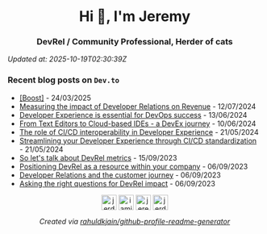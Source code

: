 <h1 align="center">Hi 👋, I'm Jeremy</h1>
<h3 align="center">DevRel / Community Professional, Herder of cats</h3>

*Updated at: 2025-10-19T02:30:39Z*



### Recent blog posts on `Dev.to`


- [[Boost]](https://dev.to/jerdog/-23a3) - 24/03/2025
- [Measuring the impact of Developer Relations on Revenue](https://dev.to/jerdog/measuring-the-impact-of-developer-relations-on-revenue-17ia) - 12/07/2024
- [Developer Experience is essential for DevOps success](https://dev.to/jerdog/developer-experience-is-essential-for-devops-success-18nc) - 13/06/2024
- [From Text Editors to Cloud-based IDEs - a DevEx journey](https://dev.to/jerdog/from-text-editors-to-cloud-based-ides-a-devex-journey-312a) - 10/06/2024
- [The role of CI/CD interoperability in Developer Experience](https://dev.to/jerdog/the-role-of-cicd-interoperability-in-developer-experience-26dl) - 21/05/2024
- [Streamlining your Developer Experience through CI/CD standardization](https://dev.to/jerdog/streamlining-your-developer-experience-through-cicd-standardization-54ab) - 21/05/2024
- [So let&#39;s talk about DevRel metrics](https://dev.to/jerdog/so-lets-talk-about-devrel-metrics-and-impact-1chm) - 15/09/2023
- [Positioning DevRel as a resource within your company](https://dev.to/jerdog/positioning-devrel-as-a-resource-within-your-company-4cna) - 06/09/2023
- [Developer Relations and the customer journey](https://dev.to/jerdog/devrel-and-the-customer-journey-4gjc) - 06/09/2023
- [Asking the right questions for DevRel impact](https://dev.to/jerdog/asking-the-right-questions-for-devrel-impact-2nan) - 06/09/2023

<p align="center">
<a href="https://dev.to/jerdog" target="blank"><img align="center" src="https://cdn.jsdelivr.net/npm/simple-icons@3.0.1/icons/dev-dot-to.svg" alt="jerdog" height="30" width="30" /></a>
<a href="https://twitter.com/iamjerdog" target="blank"><img align="center" src="https://cdn.jsdelivr.net/npm/simple-icons@3.0.1/icons/twitter.svg" alt="iamjerdog" height="30" width="30" /></a>
<a href="https://linkedin.com/in/jeremymeiss" target="blank"><img align="center" src="https://cdn.jsdelivr.net/npm/simple-icons@3.0.1/icons/linkedin.svg" alt="jeremymeiss" height="30" width="30" /></a>
<a href="https://stackoverflow.com/users/jerdog" target="blank"><img align="center" src="https://cdn.jsdelivr.net/npm/simple-icons@3.0.1/icons/stackoverflow.svg" alt="jerdog" height="30" width="30" /></a>
</p>

<p align="center">
<em>Created via <a href="https://github.com/rahuldkjain/github-profile-readme-generator">rahuldkjain/github-profile-readme-generator</a></em>
</p>
